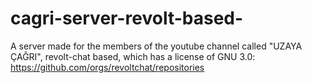 # cagri-server-revolt-based-
A server made for the members of the youtube channel called "UZAYA ÇAĞRI", revolt-chat based, which has a license of GNU 3.0: https://github.com/orgs/revoltchat/repositories
